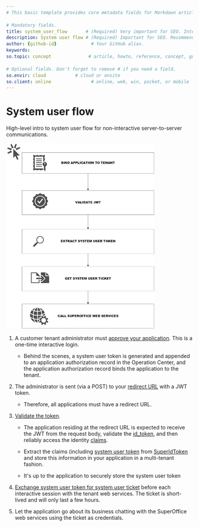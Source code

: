 ```yaml
---
# This basic template provides core metadata fields for Markdown articles on docs.superoffice.com.

# Mandatory fields.
title: system_user_flow       # (Required) Very important for SEO. Intent in a unique string of 43-59 chars including spaces.
description: System user flow # (Required) Important for SEO. Recommended character length is 115-145 characters including spaces.
author: {github-id}             # Your GitHub alias.
keywords:
so.topic: concept              # article, howto, reference, concept, guide

# Optional fields. Don't forget to remove # if you need a field.
so.envir: cloud           # cloud or onsite
so.client: online               # online, web, win, pocket, or mobile
---
```


# System user flow

High-level intro to system user flow for non-interactive server-to-server communications.

![System user flow][img1]

1. A customer tenant administrator must [approve your application][1]. This is a one-time interactive login.

    * Behind the scenes, a system user token is generated and appended to an application authorization record in the Operation Center, and the application authorization record binds the application to the tenant.

2. The administrator is sent (via a POST) to your [redirect URL][2] with a JWT token.

    * Therefore, all applications must have a redirect URL.

3. [Validate the token][3].

    * The application residing at the redirect URL is expected to receive the JWT from the request body, validate the [id\_token][5], and then reliably access the identity [claims][5].
    * Extract the claims (including [system user token][5] from [SuperIdToken][7] and store this information in your application in a multi-tenant fashion.

    * It's up to the application to securely store the system user token

4. [Exchange system user token for system user ticket][8] before each interactive session with the tenant web services. The ticket is short-lived and will only last a few hours.

5. Let the application go about its business chatting with the SuperOffice web services using the ticket as credentials.

<!-- Referenced links -->
[1]: ../federated-auth.md
[2]: https://github.com/SuperOfficeDocs/superoffice-docs/blob/main/docs/apps/redirects/index.md
[3]: ../certificates/validate-security-tokens.md
[4]: ../id-token.md
[5]: ../oidc/claims-scope.md
[6]: system-user-token.md
[7]: ../superid-token.md
[8]: get-system-user-ticket.md

<!-- Referenced images -->
[img1]: media/system-user-flow.jpg
